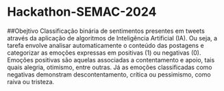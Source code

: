 # Hackathon-SEMAC-2024
##Obejtivo
Classificação binária de sentimentos presentes em tweets através da aplicação de algoritmos de Inteligência Artificial (IA). Ou seja, a tarefa envolve analisar automaticamente o conteúdo das postagens e categorizar as emoções expressas em positivas (1) ou negativas (0). Emoções positivas são aquelas associadas a contentamento e apoio, tais quais alegria, otimismo, entre outras. Já as emoções classificadas como negativas demonstram descontentamento, crítica ou pessimismo, como raiva ou tristeza.
